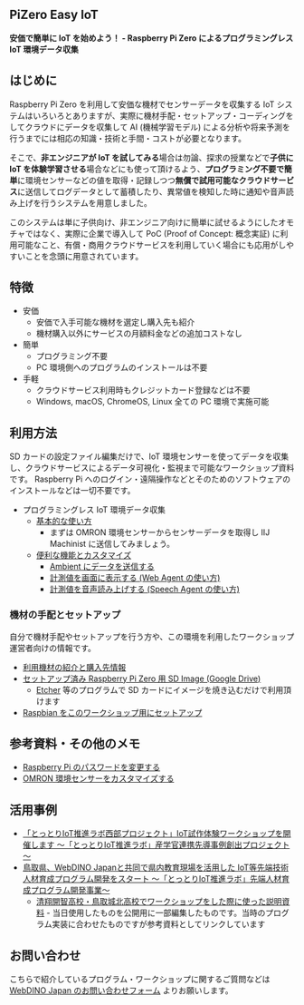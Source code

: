 ## PiZero Easy IoT

**安価で簡単に IoT を始めよう！ - Raspberry Pi Zero によるプログラミングレス IoT 環境データ収集**

## はじめに

Raspberry Pi Zero を利用して安価な機材でセンサーデータを収集する IoT システムはいろいろとありますが、実際に機材手配・セットアップ・コーディングをしてクラウドにデータを収集して AI (機械学習モデル) による分析や将来予測を行うまでには相応の知識・技術と手間・コストが必要となります。

そこで、**非エンジニアが IoT を試してみる**場合は勿論、探求の授業などで**子供に IoT を体験学習させる**場合などにも使って頂けるよう、**プログラミング不要で簡単**に環境センサーなどの値を取得・記録しつつ**無償で試用可能なクラウドサービス**に送信してログデータとして蓄積したり、異常値を検知した時に通知や音声読み上げを行うシステムを用意しました。

このシステムは単に子供向け、非エンジニア向けに簡単に試せるようにしたオモチャではなく、実際に企業で導入して PoC (Proof of Concept: 概念実証) に利用可能なこと、有償・商用クラウドサービスを利用していく場合にも応用がしやすいことを念頭に用意されています。

## 特徴

- 安価
  - 安価で入手可能な機材を選定し購入先も紹介
  - 機材購入以外にサービスの月額料金などの追加コストなし
- 簡単
  - プログラミング不要
  - PC 環境側へのプログラムのインストールは不要
- 手軽
  - クラウドサービス利用時もクレジットカード登録などは不要
  - Windows, macOS, ChromeOS, Linux 全ての PC 環境で実施可能

## 利用方法

SD カードの設定ファイル編集だけで、IoT 環境センサーを使ってデータを収集し、クラウドサービスによるデータ可視化・監視まで可能なワークショップ資料です。
Raspberry Pi へのログイン・遠隔操作などとそのためのソフトウェアのインストールなどは一切不要です。

- プログラミングレス IoT 環境データ収集
  - [基本的な使い方](basic-usage.md)
    - まずは OMRON 環境センサーからセンサーデータを取得し IIJ Machinist に送信してみましょう。
  - [便利な機能とカスタマイズ](advanced-usage.md)
    - [Ambient にデータを送信する](ambient.md)
    - [計測値を画面に表示する (Web Agent の使い方)](usage/web-agent.md)
    - [計測値を音声読み上げする (Speech Agent の使い方)](usage/speech-agent.md)

### 機材の手配とセットアップ

自分で機材手配やセットアップを行う方や、この環境を利用したワークショップ運営者向けの情報です。

- [利用機材の紹介と購入先情報](purchase.md)
- [セットアップ済み Raspberry Pi Zero 用 SD Image (Google Drive)](https://drive.google.com/drive/folders/1lD7MQWp0rofRv73_3_kEUZb0ipGymSTj)
  - [Etcher](https://www.balena.io/etcher/) 等のプログラムで SD カードにイメージを焼き込むだけで利用頂けます
- [Raspbian をこのワークショップ用にセットアップ](usage/index.md)

## 参考資料・その他のメモ

- [Raspberry Pi のパスワードを変更する](change-password.md)
- [OMRON 環境センサーをカスタマイズする](configure-2jcie-bu01.md)

## 活用事例

- [「とっとりIoT推進ラボ西部プロジェクト」IoT試作体験ワークショップを開催します ～「とっとりIoT推進ラボ」産学官連携先導事例創出プロジェクト～](http://db.pref.tottori.jp/pressrelease.nsf/webview/441DD1FD54BB3814492583AD000164F8?OpenDocument)
- [鳥取県、WebDINO Japanと共同で県内教育現場を活用した IoT等先端技術人材育成プログラム開発をスタート ～「とっとりIoT推進ラボ」先端人材育成プログラム開発事業～](http://db.pref.tottori.jp/pressrelease.nsf/webview/499E4EB9C39A63C34925846D000221CA)
  - [清翔開智高校・鳥取城北高校でワークショップをした際に使った説明資料](https://speakerdeck.com/dynamis/pi-zero-iot-workshop-at-high-school) - 当日使用したものを公開用に一部編集したものです。当時のプログラム実装に合わせたものですが参考資料としてリンクしています

## お問い合わせ

こちらで紹介しているプログラム・ワークショップに関するご質問などは [WebDINO Japan のお問い合わせフォーム](https://www.webdino.org/contact/) よりお願いします。